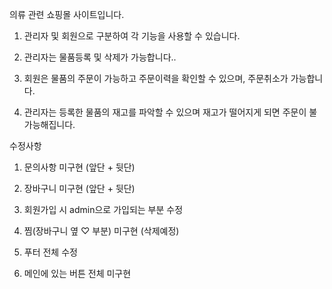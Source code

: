 의류 관련 쇼핑몰 사이트입니다.

1. 관리자 및 회원으로 구분하여 각 기능을 사용할 수 있습니다.

2. 관리자는 물품등록 및 삭제가 가능합니다..

3. 회원은 물품의 주문이 가능하고 주문이력을 확인할 수 있으며, 주문취소가 가능합니다.

4. 관리자는 등록한 물품의 재고를 파악할 수 있으며 재고가 떨어지게 되면 주문이 불가능해집니다.




수정사항

1. 문의사항 미구현 (앞단 + 뒷단)

2. 장바구니 미구현 (앞단 + 뒷단)

3. 회원가입 시 admin으로 가입되는 부분 수정

4. 찜(장바구니 옆 ♡ 부분) 미구현 (삭제예정)

5. 푸터 전체 수정

6. 메인에 있는 버튼 전체 미구현
